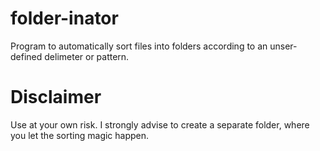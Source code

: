 # folder-inator
Program to automatically sort files into folders according to an unser-defined delimeter or pattern.

# Disclaimer
Use at your own risk. I strongly advise to create a separate folder, where you let the sorting magic happen.

